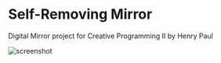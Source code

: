 # Self-Removing Mirror
Digital Mirror project for Creative Programming II
by Henry Paul

![screenshot](https://github.com/rezallak/SelfRemovingMirror/raw/master/screenshots/screenshot.PNG "Logo Title Text 1")
